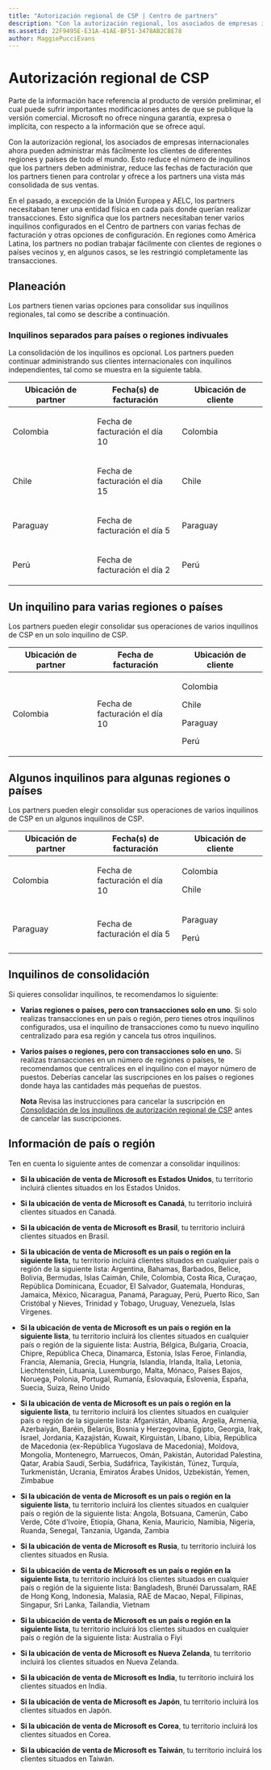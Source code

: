 ```yaml
---
title: "Autorización regional de CSP | Centro de partners"
description: "Con la autorización regional, los asociados de empresas internacionales ahora pueden administrar más fácilmente los clientes de diferentes regiones y países de todo el mundo."
ms.assetid: 22F9495E-E31A-41AE-BF51-3478AB2C8E78
author: MaggiePucciEvans
---
```


# Autorización regional de CSP


Parte de la información hace referencia al producto de versión preliminar, el cual puede sufrir importantes modificaciones antes de que se publique la versión comercial. Microsoft no ofrece ninguna garantía, expresa o implícita, con respecto a la información que se ofrece aquí.

Con la autorización regional, los asociados de empresas internacionales ahora pueden administrar más fácilmente los clientes de diferentes regiones y países de todo el mundo. Esto reduce el número de inquilinos que los partners deben administrar, reduce las fechas de facturación que los partners tienen para controlar y ofrece a los partners una vista más consolidada de sus ventas.

En el pasado, a excepción de la Unión Europea y AELC, los partners necesitaban tener una entidad física en cada país donde querían realizar transacciones. Esto significa que los partners necesitaban tener varios inquilinos configurados en el Centro de partners con varias fechas de facturación y otras opciones de configuración. En regiones como América Latina, los partners no podían trabajar fácilmente con clientes de regiones o países vecinos y, en algunos casos, se les restringió completamente las transacciones.

## Planeación


Los partners tienen varias opciones para consolidar sus inquilinos regionales, tal como se describe a continuación.

### Inquilinos separados para países o regiones indivuales

La consolidación de los inquilinos es opcional. Los partners pueden continuar administrando sus clientes internacionales con inquilinos independientes, tal como se muestra en la siguiente tabla.

<table>
<colgroup>
<col width="33%" />
<col width="33%" />
<col width="33%" />
</colgroup>
<thead>
<tr class="header">
<th>Ubicación de partner</th>
<th>Fecha(s) de facturación</th>
<th>Ubicación de cliente</th>
</tr>
</thead>
<tbody>
<tr class="odd">
<td><p>Colombia</p></td>
<td><p>Fecha de facturación el día 10</p></td>
<td><p>Colombia</p></td>
</tr>
<tr class="even">
<td><p>Chile</p></td>
<td><p>Fecha de facturación el día 15</p></td>
<td><p>Chile</p></td>
</tr>
<tr class="odd">
<td><p>Paraguay</p></td>
<td><p>Fecha de facturación el día 5</p></td>
<td><p>Paraguay</p></td>
</tr>
<tr class="even">
<td><p>Perú</p></td>
<td><p>Fecha de facturación el día 2</p></td>
<td><p>Perú</p></td>
</tr>
</tbody>
</table>

 

## Un inquilino para varias regiones o países


Los partners pueden elegir consolidar sus operaciones de varios inquilinos de CSP en un solo inquilino de CSP.

<table>
<colgroup>
<col width="33%" />
<col width="33%" />
<col width="33%" />
</colgroup>
<thead>
<tr class="header">
<th>Ubicación de partner</th>
<th>Fecha de facturación</th>
<th>Ubicación de cliente</th>
</tr>
</thead>
<tbody>
<tr class="odd">
<td><p>Colombia</p></td>
<td><p>Fecha de facturación el día 10</p></td>
<td><p>Colombia</p>
<p>Chile</p>
<p>Paraguay</p>
<p>Perú</p></td>
</tr>
</tbody>
</table>

 

## Algunos inquilinos para algunas regiones o países


Los partners pueden elegir consolidar sus operaciones de varios inquilinos de CSP en un algunos inquilinos de CSP.

<table>
<colgroup>
<col width="33%" />
<col width="33%" />
<col width="33%" />
</colgroup>
<thead>
<tr class="header">
<th>Ubicación de partner</th>
<th>Fecha(s) de facturación</th>
<th>Ubicación de cliente</th>
</tr>
</thead>
<tbody>
<tr class="odd">
<td><p>Colombia</p></td>
<td><p>Fecha de facturación el día 10</p></td>
<td><p>Colombia</p>
<p>Chile</p></td>
</tr>
<tr class="even">
<td><p>Paraguay</p></td>
<td><p>Fecha de facturación el día 5</p></td>
<td><p>Paraguay</p>
<p>Perú</p></td>
</tr>
</tbody>
</table>

 

## Inquilinos de consolidación


Si quieres consolidar inquilinos, te recomendamos lo siguiente:

-   **Varias regiones o países, pero con transacciones solo en uno**. Si solo realizas transacciones en un país o región, pero tienes otros inquilinos configurados, usa el inquilino de transacciones como tu nuevo inquilino centralizado para esa región y cancela tus otros inquilinos.

-   **Varios países o regiones, pero con transacciones solo en uno.** Si realizas transacciones en un número de regiones o países, te recomendamos que centralices en el inquilino con el mayor número de puestos. Deberías cancelar las suscripciones en los países o regiones donde haya las cantidades más pequeñas de puestos.

    **Nota**  Revisa las instrucciones para cancelar la suscripción en [Consolidación de los inquilinos de autorización regional de CSP](csp-regional-authorization-tenant-consolidation.md) antes de cancelar las suscripciones.

     

## Información de país o región


Ten en cuenta lo siguiente antes de comenzar a consolidar inquilinos:

-   **Si la ubicación de venta de Microsoft es Estados Unidos**, tu territorio incluirá clientes situados en los Estados Unidos.

-   **Si la ubicación de venta de Microsoft es Canadá**, tu territorio incluirá clientes situados en Canadá.

-   **Si la ubicación de venta de Microsoft es Brasil**, tu territorio incluirá clientes situados en Brasil.

-   **Si la ubicación de venta de Microsoft es un país o región en la siguiente lista**, tu territorio incluirá clientes situados en cualquier país o región de la siguiente lista: Argentina, Bahamas, Barbados, Belice, Bolivia, Bermudas, Islas Caimán, Chile, Colombia, Costa Rica, Curaçao, República Dominicana, Ecuador, El Salvador, Guatemala, Honduras, Jamaica, México, Nicaragua, Panamá, Paraguay, Perú, Puerto Rico, San Cristóbal y Nieves, Trinidad y Tobago, Uruguay, Venezuela, Islas Vírgenes.

-   **Si la ubicación de venta de Microsoft es un país o región en la siguiente lista**, tu territorio incluirá los clientes situados en cualquier país o región de la siguiente lista: Austria, Bélgica, Bulgaria, Croacia, Chipre, República Checa, Dinamarca, Estonia, Islas Feroe, Finlandia, Francia, Alemania, Grecia, Hungría, Islandia, Irlanda, Italia, Letonia, Liechtenstein, Lituania, Luxemburgo, Malta, Mónaco, Países Bajos, Noruega, Polonia, Portugal, Rumanía, Eslovaquia, Eslovenia, España, Suecia, Suiza, Reino Unido

-   **Si la ubicación de venta de Microsoft es un país o región en la siguiente lista**, tu territorio incluirá los clientes situados en cualquier país o región de la siguiente lista: Afganistán, Albania, Argelia, Armenia, Azerbaiyán, Baréin, Belarús, Bosnia y Herzegovina, Egipto, Georgia, Irak, Israel, Jordania, Kazajistán, Kuwait, Kirguistán, Líbano, Libia, República de Macedonia (ex-República Yugoslava de Macedonia), Moldova, Mongolia, Montenegro, Marruecos, Omán, Pakistán, Autoridad Palestina, Qatar, Arabia Saudí, Serbia, Sudáfrica, Tayikistán, Túnez, Turquía, Turkmenistán, Ucrania, Emiratos Árabes Unidos, Uzbekistán, Yemen, Zimbabue

-   **Si la ubicación de venta de Microsoft es un país o región en la siguiente lista**, tu territorio incluirá los clientes situados en cualquier país o región de la siguiente lista: Angola, Botsuana, Camerún, Cabo Verde, Côte d'Ivoire, Etiopía, Ghana, Kenia, Mauricio, Namibia, Nigeria, Ruanda, Senegal, Tanzania, Uganda, Zambia

-   **Si la ubicación de venta de Microsoft es Rusia**, tu territorio incluirá los clientes situados en Rusia.

-   **Si la ubicación de venta de Microsoft es un país o región en la siguiente lista**, tu territorio incluirá los clientes situados en cualquier país o región de la siguiente lista: Bangladesh, Brunéi Darussalam, RAE de Hong Kong, Indonesia, Malasia, RAE de Macao, Nepal, Filipinas, Singapur, Sri Lanka, Tailandia, Vietnam

-   **Si la ubicación de venta de Microsoft es un país o región en la siguiente lista**, tu territorio incluirá los clientes situados en cualquier país o región de la siguiente lista: Australia o Fiyi

-   **Si la ubicación de venta de Microsoft es Nueva Zelanda**, tu territorio incluirá los clientes situados en Nueva Zelanda.

-   **Si la ubicación de venta de Microsoft es India**, tu territorio incluirá los clientes situados en India.

-   **Si la ubicación de venta de Microsoft es Japón**, tu territorio incluirá los clientes situados en Japón.

-   **Si la ubicación de venta de Microsoft es Corea**, tu territorio incluirá los clientes situados en Corea.

-   **Si la ubicación de venta de Microsoft es Taiwán**, tu territorio incluirá los clientes situados en Taiwán.

 

 





<!--HONumber=Jan17_HO2-->

